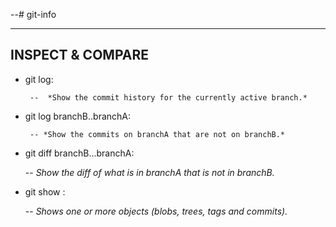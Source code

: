 --# git-info

--- 
## INSPECT & COMPARE


- git log:

       --  *Show the commit history for the currently active branch.*

- git log branchB..branchA:

       -- *Show the commits on branchA that are not on branchB.*

- git diff branchB...branchA:

	--  *Show the diff of what is in branchA that is not in branchB.*
- git show :

	--  *Shows one or more objects (blobs, trees, tags and commits).*



